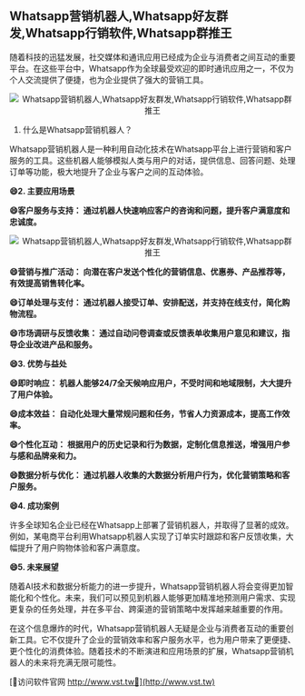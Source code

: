 ## **Whatsapp营销机器人,Whatsapp好友群发,Whatsapp行销软件,Whatsapp群推王**

随着科技的迅猛发展，社交媒体和通讯应用已经成为企业与消费者之间互动的重要平台。在这些平台中，Whatsapp作为全球最受欢迎的即时通讯应用之一，不仅为个人交流提供了便捷，也为企业提供了强大的营销工具。

 <center><img src="https://vst.tw/MP4/tuiguang/png/1.png" alt="Whatsapp营销机器人,Whatsapp好友群发,Whatsapp行销软件,Whatsapp群推王"></center>

1. 什么是Whatsapp营销机器人？

Whatsapp营销机器人是一种利用自动化技术在Whatsapp平台上进行营销和客户服务的工具。这些机器人能够模拟人类与用户的对话，提供信息、回答问题、处理订单等功能，极大地提升了企业与客户之间的互动体验。

**😄2. 主要应用场景**

**😄客户服务与支持： 通过机器人快速响应客户的咨询和问题，提升客户满意度和忠诚度。**

 <center><img src="https://vst.tw/MP4/tuiguang/png/2.png" alt="Whatsapp营销机器人,Whatsapp好友群发,Whatsapp行销软件,Whatsapp群推王"></center>

**😄营销与推广活动： 向潜在客户发送个性化的营销信息、优惠券、产品推荐等，有效提高销售转化率。**

**😄订单处理与支付： 通过机器人接受订单、安排配送，并支持在线支付，简化购物流程。**

**😄市场调研与反馈收集： 通过自动问卷调查或反馈表单收集用户意见和建议，指导企业改进产品和服务。**

**😄3. 优势与益处**

**😄即时响应： 机器人能够24/7全天候响应用户，不受时间和地域限制，大大提升了用户体验。**

**😄成本效益： 自动化处理大量常规问题和任务，节省人力资源成本，提高工作效率。**

**😄个性化互动： 根据用户的历史记录和行为数据，定制化信息推送，增强用户参与感和品牌亲和力。**

**😄数据分析与优化： 通过机器人收集的大数据分析用户行为，优化营销策略和客户服务。**

**😄4. 成功案例**

许多全球知名企业已经在Whatsapp上部署了营销机器人，并取得了显著的成效。例如，某电商平台利用Whatsapp机器人实现了订单实时跟踪和客户反馈收集，大幅提升了用户购物体验和客户满意度。

**😄5. 未来展望**

随着AI技术和数据分析能力的进一步提升，Whatsapp营销机器人将会变得更加智能化和个性化。未来，我们可以预见到机器人能够更加精准地预测用户需求、实现更复杂的任务处理，并在多平台、跨渠道的营销策略中发挥越来越重要的作用。

在这个信息爆炸的时代，Whatsapp营销机器人无疑是企业与消费者互动的重要创新工具。它不仅提升了企业的营销效率和客户服务水平，也为用户带来了更便捷、更个性化的消费体验。随着技术的不断演进和应用场景的扩展，Whatsapp营销机器人的未来将充满无限可能性。


[👻访问软件官网 http://www.vst.tw👻](http://www.vst.tw)
